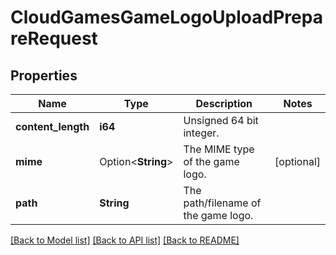 # CloudGamesGameLogoUploadPrepareRequest

## Properties

Name | Type | Description | Notes
------------ | ------------- | ------------- | -------------
**content_length** | **i64** | Unsigned 64 bit integer. | 
**mime** | Option<**String**> | The MIME type of the game logo. | [optional]
**path** | **String** | The path/filename of the game logo. | 

[[Back to Model list]](../README.md#documentation-for-models) [[Back to API list]](../README.md#documentation-for-api-endpoints) [[Back to README]](../README.md)


